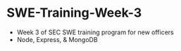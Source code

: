 # SWE-Training-Week-3
* Week 3 of SEC SWE training program for new officers
* Node, Express, & MongoDB

